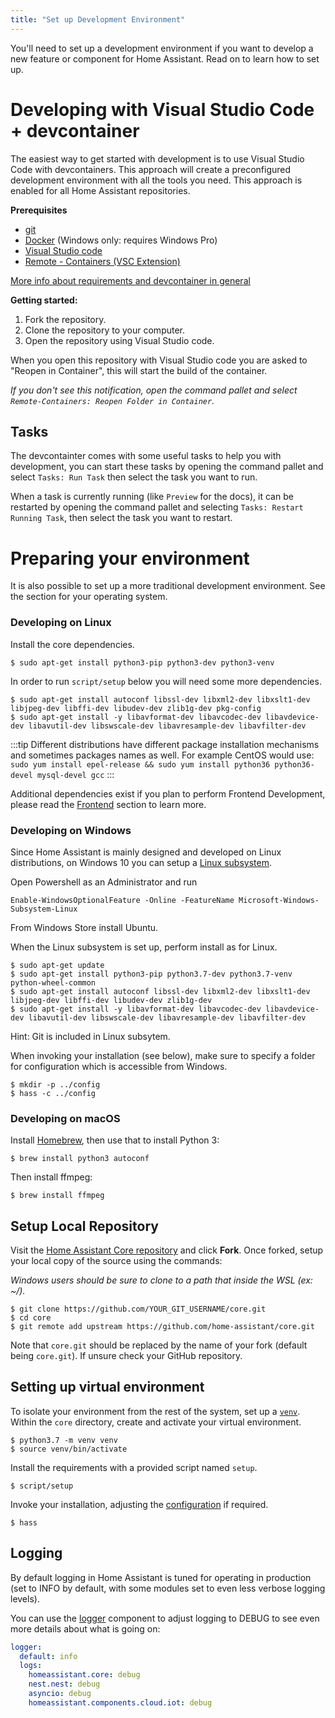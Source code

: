 ```yaml
---
title: "Set up Development Environment"
---
```


You'll need to set up a development environment if you want to develop a new feature or component for Home Assistant. Read on to learn how to set up.

# Developing with Visual Studio Code + devcontainer

The easiest way to get started with development is to use Visual Studio Code with devcontainers. This approach will create a preconfigured development environment with all the tools you need. This approach is enabled for all Home Assistant repositories.

**Prerequisites**

- [git](https://git-scm.com/book/en/v2/Getting-Started-Installing-Git)
- [Docker](https://docs.docker.com/install/) (Windows only: requires Windows Pro)
- [Visual Studio code](https://code.visualstudio.com/)
- [Remote - Containers (VSC Extension)][extension-link]

[More info about requirements and devcontainer in general](https://code.visualstudio.com/docs/remote/containers#_getting-started)

[extension-link]: https://marketplace.visualstudio.com/items?itemName=ms-vscode-remote.remote-containers

**Getting started:**

1. Fork the repository.
2. Clone the repository to your computer.
3. Open the repository using Visual Studio code.

When you open this repository with Visual Studio code you are asked to "Reopen in Container", this will start the build of the container.

_If you don't see this notification, open the command pallet and select `Remote-Containers: Reopen Folder in Container`._

## Tasks

The devcontainter comes with some useful tasks to help you with development, you can start these tasks by opening the command pallet and select `Tasks: Run Task` then select the task you want to run.

When a task is currently running (like `Preview` for the docs), it can be restarted by opening the command pallet and selecting `Tasks: Restart Running Task`, then select the task you want to restart.

# Preparing your environment

It is also possible to set up a more traditional development environment. See the section for your operating system.

### Developing on Linux

Install the core dependencies.

```shell
$ sudo apt-get install python3-pip python3-dev python3-venv
```

In order to run `script/setup` below you will need some more dependencies.

```shell
$ sudo apt-get install autoconf libssl-dev libxml2-dev libxslt1-dev libjpeg-dev libffi-dev libudev-dev zlib1g-dev pkg-config
$ sudo apt-get install -y libavformat-dev libavcodec-dev libavdevice-dev libavutil-dev libswscale-dev libavresample-dev libavfilter-dev
```

:::tip
 Different distributions have different package installation mechanisms and sometimes packages names as well. For example CentOS would use: `sudo yum install epel-release && sudo yum install python36 python36-devel mysql-devel gcc`
:::

Additional dependencies exist if you plan to perform Frontend Development, please read the [Frontend](frontend_index.md) section to learn more.

### Developing on Windows

Since Home Assistant is mainly designed and developed on Linux distributions, on Windows 10 you can setup a [Linux subsystem](https://docs.microsoft.com/windows/wsl/install-win10).

Open Powershell as an Administrator and run

```shell
Enable-WindowsOptionalFeature -Online -FeatureName Microsoft-Windows-Subsystem-Linux
```

From Windows Store install Ubuntu.

When the Linux subsystem is set up, perform install as for Linux.

```shell
$ sudo apt-get update
$ sudo apt-get install python3-pip python3.7-dev python3.7-venv python-wheel-common
$ sudo apt-get install autoconf libssl-dev libxml2-dev libxslt1-dev libjpeg-dev libffi-dev libudev-dev zlib1g-dev
$ sudo apt-get install -y libavformat-dev libavcodec-dev libavdevice-dev libavutil-dev libswscale-dev libavresample-dev libavfilter-dev
```

Hint: Git is included in Linux subsytem.

When invoking your installation (see below), make sure to specify a folder for configuration which is accessible from Windows.

```shell
$ mkdir -p ../config
$ hass -c ../config
```

### Developing on macOS

Install [Homebrew](https://brew.sh/), then use that to install Python 3:

```shell
$ brew install python3 autoconf
```

Then install ffmpeg:

```shell
$ brew install ffmpeg
```

## Setup Local Repository

Visit the [Home Assistant Core repository](https://github.com/home-assistant/core) and click **Fork**.
Once forked, setup your local copy of the source using the commands:

_Windows users should be sure to clone to a path that inside the WSL (ex: ~/)._

```shell
$ git clone https://github.com/YOUR_GIT_USERNAME/core.git
$ cd core
$ git remote add upstream https://github.com/home-assistant/core.git
```

Note that `core.git` should be replaced by the name of your fork (default being `core.git`). If unsure check your GitHub repository.

## Setting up virtual environment

To isolate your environment from the rest of the system, set up a [`venv`](https://docs.python.org/3/library/venv.html). Within the `core` directory, create and activate your virtual environment.

```shell
$ python3.7 -m venv venv
$ source venv/bin/activate
```

Install the requirements with a provided script named `setup`.

```shell
$ script/setup
```

Invoke your installation, adjusting the [configuration](https://www.home-assistant.io/docs/configuration/) if required.

```shell
$ hass
```

## Logging

By default logging in Home Assistant is tuned for operating in production (set to INFO by default, with some modules set to even less verbose logging levels).

You can use the [logger](https://www.home-assistant.io/components/logger/) component to adjust logging to DEBUG to see even more details about what is going on:

```yaml
logger:
  default: info
  logs:
    homeassistant.core: debug
    nest.nest: debug
    asyncio: debug
    homeassistant.components.cloud.iot: debug
```
